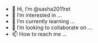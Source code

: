 - 👋 Hi, I’m @sasha2011ret
- 👀 I’m interested in ...
- 🌱 I’m currently learning ...
- 💞️ I’m looking to collaborate on ...
- 📫 How to reach me ...

<!---
sasha2011ret/sasha2011ret is a ✨ special ✨ repository because its `README.md` (this file) appears on your GitHub profile.
You can click the Preview link to take a look at your changes.
--->
